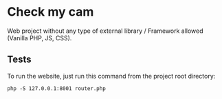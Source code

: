 # Check my cam

Web project without any type of external library / Framework allowed (Vanilla PHP, JS, CSS).

## Tests

To run the website, just run this command from the project root directory:

```
php -S 127.0.0.1:8001 router.php
```
